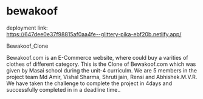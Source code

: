 # bewakoof 
deployment link:  
https://647dee0e37f98815af0aa4fe--glittery-pika-ebf20b.netlify.app/

Bewakoof_Clone

Bewakoof.com is an E-Commerce website, where could buy a varities of clothes of different category. This is the Clone of Bewakoof.com which was given by Masai school during the unit-4 curriculm. We are 5 members in the project team Md Amir, Vishal Sharma, Shruti jain, Rensi and Abhishek.M.V.R. We have taken the challenge to complete the project in 4days and successfully completed in in a deadline time..
